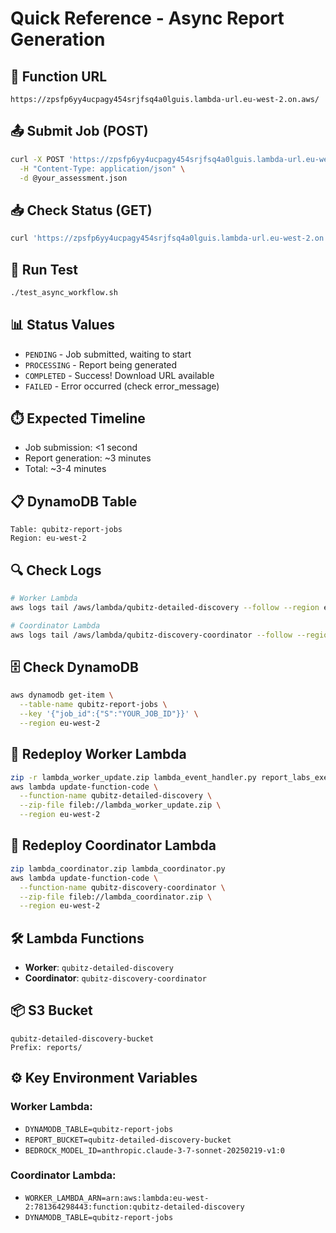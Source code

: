 # Quick Reference - Async Report Generation

## 🔗 Function URL
```
https://zpsfp6yy4ucpagy454srjfsq4a0lguis.lambda-url.eu-west-2.on.aws/
```

## 📤 Submit Job (POST)
```bash
curl -X POST 'https://zpsfp6yy4ucpagy454srjfsq4a0lguis.lambda-url.eu-west-2.on.aws/' \
  -H "Content-Type: application/json" \
  -d @your_assessment.json
```

## 📥 Check Status (GET)
```bash
curl 'https://zpsfp6yy4ucpagy454srjfsq4a0lguis.lambda-url.eu-west-2.on.aws/?job_id=YOUR_JOB_ID'
```

## 🧪 Run Test
```bash
./test_async_workflow.sh
```

## 📊 Status Values
- `PENDING` - Job submitted, waiting to start
- `PROCESSING` - Report being generated
- `COMPLETED` - Success! Download URL available
- `FAILED` - Error occurred (check error_message)

## ⏱️ Expected Timeline
- Job submission: <1 second
- Report generation: ~3 minutes
- Total: ~3-4 minutes

## 📋 DynamoDB Table
```
Table: qubitz-report-jobs
Region: eu-west-2
```

## 🔍 Check Logs
```bash
# Worker Lambda
aws logs tail /aws/lambda/qubitz-detailed-discovery --follow --region eu-west-2

# Coordinator Lambda
aws logs tail /aws/lambda/qubitz-discovery-coordinator --follow --region eu-west-2
```

## 🗄️ Check DynamoDB
```bash
aws dynamodb get-item \
  --table-name qubitz-report-jobs \
  --key '{"job_id":{"S":"YOUR_JOB_ID"}}' \
  --region eu-west-2
```

## 🔄 Redeploy Worker Lambda
```bash
zip -r lambda_worker_update.zip lambda_event_handler.py report_labs_executive.py
aws lambda update-function-code \
  --function-name qubitz-detailed-discovery \
  --zip-file fileb://lambda_worker_update.zip \
  --region eu-west-2
```

## 🔄 Redeploy Coordinator Lambda
```bash
zip lambda_coordinator.zip lambda_coordinator.py
aws lambda update-function-code \
  --function-name qubitz-discovery-coordinator \
  --zip-file fileb://lambda_coordinator.zip \
  --region eu-west-2
```

## 🛠️ Lambda Functions
- **Worker**: `qubitz-detailed-discovery`
- **Coordinator**: `qubitz-discovery-coordinator`

## 📦 S3 Bucket
```
qubitz-detailed-discovery-bucket
Prefix: reports/
```

## ⚙️ Key Environment Variables

### Worker Lambda:
- `DYNAMODB_TABLE=qubitz-report-jobs`
- `REPORT_BUCKET=qubitz-detailed-discovery-bucket`
- `BEDROCK_MODEL_ID=anthropic.claude-3-7-sonnet-20250219-v1:0`

### Coordinator Lambda:
- `WORKER_LAMBDA_ARN=arn:aws:lambda:eu-west-2:781364298443:function:qubitz-detailed-discovery`
- `DYNAMODB_TABLE=qubitz-report-jobs`

